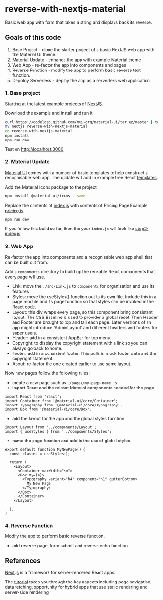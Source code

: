 # reverse-with-nextjs-material
Basic web app with form that takes a string and displays back its reverse.

## Goals of this code
1. Base Project - clone the starter project of a basic NextJS web app with the Material UI theme.
2. Material Update - enhance the app with example Material theme
3. Web App - re-factor the app into components and pages
4. Reverse Function - modify the app to perform basic reverse text function.
5. Depoloy Serverless - deploy the app as a serverless web application

### 1. Base project
Starting at the latest example projects of [NextJS](    ).

Download the example and install and run it
```sh
curl https://codeload.github.com/mui-org/material-ui/tar.gz/master | tar -xz --strip=2  material-ui-master/examples/nextjs
mv nextjs reverse-with-nextjs-material
cd reverse-with-nextjs-material
npm install
npm run dev
```
Test on [http://localhost:3000](http://localhost:3000)

### 2. Material Update
[Material UI](https://material-ui.com/) comes with a number of basic templates to help construct a recognisable web app. The update will add in example free React [templates](https://material-ui.com/getting-started/templates/).

Add the Material Icons package to the project
```sh
npm install @material-ui/icons --save
```
Replace the contents of [index.js](.pages/index.js) with contents of Pricing Page Example [pricing.js](https://github.com/mui-org/material-ui/blob/master/docs/src/pages/getting-started/templates/pricing/Pricing.js)

```sh
npm run dev
```
If you follow this build so far, then the your `index.js` will look like [step2-index.js](.pages/step2-index.js)

### 3. Web App
Re-factor the app into components and a recognisable web app shell that can be built out from.

Add a `components` directory to build up the reusable React components that every page will use.

- Link: move the `./src/Link.js` to `components` for organisation and use its features
- Styles: move the useStyles() function out to its own file. Include this in a page module and its page function so that styles can be invoked in the React code.
- Layout: this div wraps every page, so this component bring consistent layout. The CSS Baseline is used to provider a global reset. Then Header and Footer are brought to top and tail each page. Later versions of an app might introduce 'AdminLayout' and different headers and footers for super users.
- Header: add in a consistent AppBar for top menu.
- Copyright: to display the copyright statement with a link so you can always go back to home.
- Footer: add in a consistent footer. This pulls in mock footer data and the copyright statement.
- About: re-factor the one created earlier to use same layout.

Now new pages follow the following rules:
- create a new page such as `./pages/my-page-name.js`
- import React and the relevat Material components needed for the page
```
import React from 'react';
import Container from '@material-ui/core/Container';
import Typography from '@material-ui/core/Typography';
import Box from '@material-ui/core/Box';
```
- add the layout for the app and the global styles function
```
import Layout from '../components/Layout';
import { useStyles } from '../components/Styles';
```
- name the page function and add in the use of global styles
```
export default function MyNewPage() {
  const classes = useStyles();

  return (
    <Layout>
      <Container maxWidth="sm">
      <Box my={4}>
        <Typography variant="h4" component="h1" gutterBottom>
          My New Page
        </Typography>
      </Box>
      </Container>
    </Layout>
    
  );
}
``` 

### 4. Reverse Function
Modify the app to perform basic reverse function. 
- add reverse page, form submit and reverse echo function




## References
[Next.js](https://github.com/zeit/next.js) is a framework for server-rendered React apps. 

The [tutorial](https://nextjs.org/learn/basics/create-nextjs-app) takes you through the key aspects including page navigation, data fetching, opportunity for hybrid apps that use static rendering and server-side rendering.


